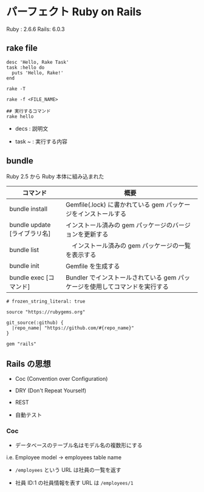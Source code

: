 # パーフェクト Ruby on Rails 

Ruby : 2.6.6
Rails: 6.0.3

## rake file

```
desc 'Hello, Rake Task'
task :hello do
  puts 'Hello, Rake!'
end
```
```
rake -T

rake -f <FILE_NAME>

## 実行するコマンド
rake hello
```

- decs : 説明文

- task ~ : 実行する内容 

## bundle

Ruby 2.5 から Ruby 本体に組み込まれた

| コマンド    | 概要 |
| -------- | ------- |
| bundle install| Gemfile(.lock) に書かれている gem パッケージをインストールする |
| bundle update [ライブラリ名] | インストール済みの gem パッケージのバージョンを更新する|
| bundle list |　インストール済みの gem パッケージの一覧を表示する|
| bundle init | Gemfile を生成する |
| bundle exec [コマンド] | Bundler でインストールされている gem パッケージを使用してコマンドを実行する|

```Gemfile
# frozen_string_literal: true

source "https://rubygems.org"

git_source(:github) {
  |repo_name| "https://github.com/#{repo_name}"
}

gem "rails"

```

## Rails の思想

- Coc (Convention over Configuration)

- DRY (Don't Repeat Yourself)

- REST

- 自動テスト

### Coc

- データベースのテーブル名はモデル名の複数形にする

i.e. Employee model -> employees table name

- `/employees` という URL は社員の一覧を返す

- 社員 ID:1 の社員情報を表す URL は `/employees/1`
